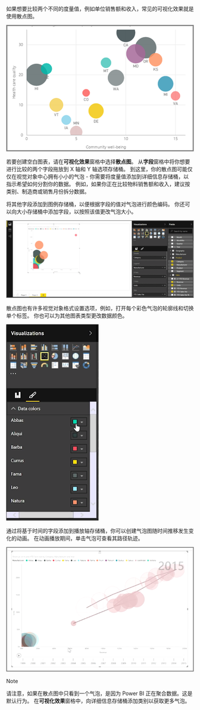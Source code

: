 如果想要比较两个不同的度量值，例如单位销售额和收入，常见的可视化效果就是使用散点图。

![](media/3-7-create-scatter-charts/3-7_1.png)

若要创建空白图表，请在**可视化效果**窗格中选择**散点图**。 从**字段**窗格中将你想要进行比较的两个字段拖放到 X 轴和 Y 轴选项存储桶。 到这里，你的散点图可能仅仅在视觉对象中心拥有小小的气泡 - 你需要将度量值添加到详细信息存储桶，以指示希望如何分割你的数据。 例如，如果你正在比较物料销售额和收入，建议按类别、制造商或销售月份拆分数据。

将其他字段添加到图例存储桶，以便根据字段的值对气泡进行颜色编码。 你还可以向大小存储桶中添加字段，以按照该值更改气泡大小。

![](media/3-7-create-scatter-charts/3-7_2.png)

散点图也有许多视觉对象格式设置选项，例如，打开每个彩色气泡的轮廓线和切换单个标签。 你也可以为其他图表类型更改数据颜色。

![](media/3-7-create-scatter-charts/3-7_3.png)

通过将基于时间的字段添加到播放轴存储桶，你可以创建气泡图随时间推移发生变化的动画。 在动画播放期间，单击气泡可查看其路径轨迹。

![](media/3-7-create-scatter-charts/3-7_4.png)

>[!NOTE]
>请注意，如果在散点图中只看到一个气泡，是因为 Power BI 正在聚合数据。这是默认行为。 在**可视化效果**窗格中，向详细信息存储桶添加类别以获取更多气泡。
> 
> 

